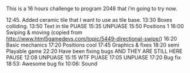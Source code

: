 This is a 16 hours challenge to program 2048 that i’m going to try now.

12:45. Added ceramic tile that I want to use as tile base.
13:30 Boxes colliding.
13:50 Text in tile
PUASE
15:35 UNPUASE
15:50 Positions 1
16:00 Swiping & moving (copied from http://www.html5gamedevs.com/topic/5449-directional-swipe/)
16:20 Basic mechanics
17:20 Positions cool
17:45 Graphics & fixes
18:20 semi Playable game
22:20 Have been fixing bugs AND THEY ARE STILL HERE
PAUSE
12:08 UNPUASE
15:15 WTF PUASE
17:05 UNPUASE
17:20 Bug fix
18:53: Awesome bug fix
10:06: Sound
